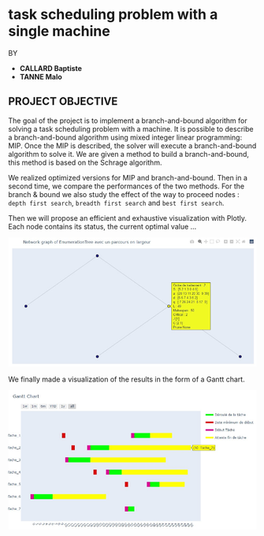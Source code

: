 # task scheduling problem with a single machine

BY

* **CALLARD Baptiste**
* **TANNE Malo**

## PROJECT OBJECTIVE

The goal of the project is to implement a branch-and-bound algorithm for solving a task scheduling problem with a machine. 
It is possible to describe a branch-and-bound algorithm using mixed integer linear programming: MIP. 
Once the MIP is described, the solver will execute a branch-and-bound algorithm to solve it. 
We are given a method to build a branch-and-bound, this method is based on the Schrage algorithm.

We realized optimized versions for MIP and branch-and-bound. Then in a second time, we compare the performances of the two methods.
For the branch & bound we also study the effect of the way to proceed nodes : `depth first search`, `breadth first search` and `best first search`.

Then we will propose an efficient and exhaustive visualization with Plotly. Each node contains its status, the current optimal value ...

![image](image/affiche_dynamique.jpg)

We finally made a visualization of the results in the form of a Gantt chart.  

![image](image/diag_gantt.jpg)
